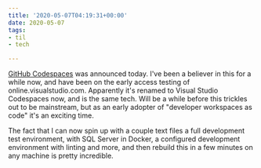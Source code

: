 ```yaml
---
title: '2020-05-07T04:19:31+00:00'
date: 2020-05-07
tags:
- til
- tech

---
```

[GitHub Codespaces](https://github.com/features/codespaces) was announced today. I've been a believer in this for a while now, and have been on the early access testing of online.visualstudio.com. Apparently it's renamed to Visual Studio Codespaces now, and is the same tech. Will be a while before this trickles out to be mainstream, but as an early adopter of "developer workspaces as code" it's an exciting time.

The fact that I can now spin up with a couple text files a full development test environment, with SQL Server in Docker, a configured development environment with linting and more, and then rebuild this in a few minutes on any machine is pretty incredible.
